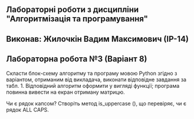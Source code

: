## Лабораторні роботи з дисципліни "Алгоритмізація та програмування"
## Виконав: Жилочкін Вадим Максимович (ІР-14)
## Лабораторна робота №3 (Варіант 8)

Скласти блок-схему алгоритму та програму мовою Python згідно з варіантом, отриманим від викладача, виконати відповідне завдання за табл. 1. Відповідний алгоритм оформити у вигляді функції; програма повинна вивести на екран отриману матрицю.

Чи є рядок капсом?
Створіть метод is_uppercase (), що перевіряє, чи є рядок ALL CAPS.
